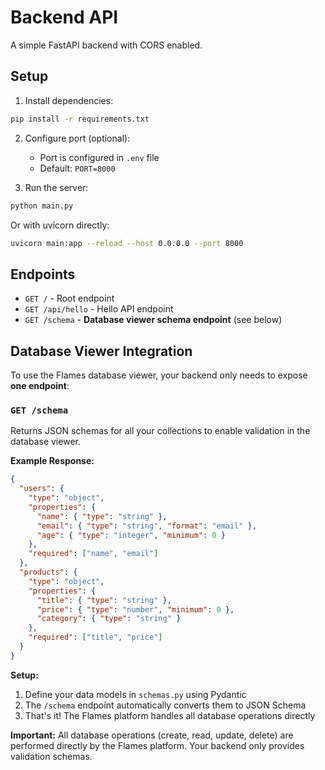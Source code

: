 # Backend API

A simple FastAPI backend with CORS enabled.

## Setup

1. Install dependencies:
```bash
pip install -r requirements.txt
```

2. Configure port (optional):
   - Port is configured in `.env` file
   - Default: `PORT=8000`

3. Run the server:
```bash
python main.py
```
   Or with uvicorn directly:
```bash
uvicorn main:app --reload --host 0.0.0.0 --port 8000
```

## Endpoints

- `GET /` - Root endpoint
- `GET /api/hello` - Hello API endpoint
- `GET /schema` - **Database viewer schema endpoint** (see below)

## Database Viewer Integration

To use the Flames database viewer, your backend only needs to expose **one endpoint**:

### `GET /schema`

Returns JSON schemas for all your collections to enable validation in the database viewer.

**Example Response:**
```json
{
  "users": {
    "type": "object",
    "properties": {
      "name": { "type": "string" },
      "email": { "type": "string", "format": "email" },
      "age": { "type": "integer", "minimum": 0 }
    },
    "required": ["name", "email"]
  },
  "products": {
    "type": "object",
    "properties": {
      "title": { "type": "string" },
      "price": { "type": "number", "minimum": 0 },
      "category": { "type": "string" }
    },
    "required": ["title", "price"]
  }
}
```

**Setup:**
1. Define your data models in `schemas.py` using Pydantic
2. The `/schema` endpoint automatically converts them to JSON Schema
3. That's it! The Flames platform handles all database operations directly

**Important:** All database operations (create, read, update, delete) are performed directly by the Flames platform. Your backend only provides validation schemas.
